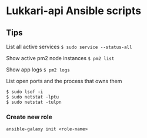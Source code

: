 # Lukkari-api Ansible scripts


## Tips

List all active services
`$ sudo service --status-all`

Show active pm2 node instances
`$ pm2 list`

Show app logs
`$ pm2 logs`

List open ports and the process that owns them
```
$ sudo lsof -i
$ sudo netstat -lptu
$ sudo netstat -tulpn
```

### Create new role
`ansible-galaxy init <role-name>`

